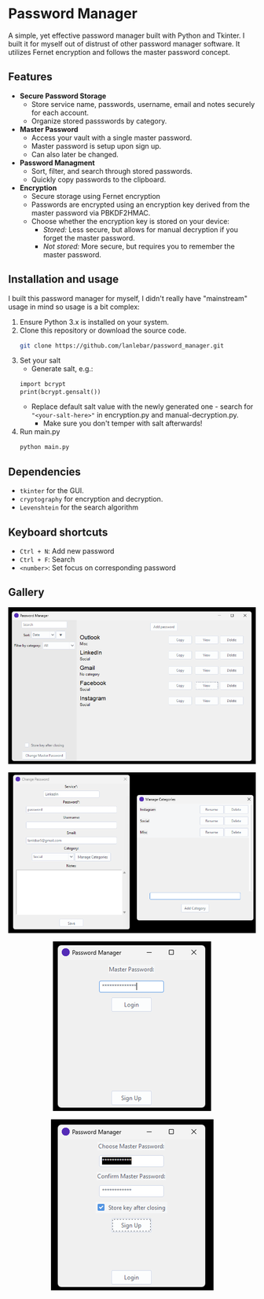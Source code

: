# Password Manager

A simple, yet effective password manager built with Python and Tkinter. I built it for myself out of distrust of other password manager software. It utilizes Fernet encryption and follows the master password concept.

## Features
- **Secure Password Storage** 
    - Store service name, passwords, username, email and notes securely for each account.
    - Organize stored passswords by category. 
- **Master Password** 
    - Access your vault with a single master password.
    - Master password is setup upon sign up.
    - Can also later be changed.
- **Password Managment**<br>
    - Sort, filter, and search through stored passwords.
    - Quickly copy passwords to the clipboard.
- **Encryption**
    - Secure storage using Fernet encryption
    - Passwords are encrypted using an encryption key derived from the master password via PBKDF2HMAC.
    - Choose whether the encryption key is stored on your device:
        - *Stored:* Less secure, but allows for manual decryption if you forget the master password.
        - *Not stored:* More secure, but requires you to remember the master password.


## Installation and usage
I built this password manager for myself, I didn't really have "mainstream" usage in mind so usage is a bit complex:
1. Ensure Python 3.x is installed on your system.
2. Clone this repository or download the source code.
   ```sh
   git clone https://github.com/lanlebar/password_manager.git
   ```
3. Set your salt
    - Generate salt, e.g.:
    ```
    import bcrypt
    print(bcrypt.gensalt())
    ```
    - Replace default salt value with the newly generated one - search for `"<your-salt-here>"` in encryption.py and manual-decryption.py.
        - Make sure you don't temper with salt afterwards!
3. Run main.py
   ```sh
   python main.py
   ```
## Dependencies
- `tkinter` for the GUI.
- `cryptography` for encryption and decryption.
- `Levenshtein` for the search algorithm


## Keyboard shortcuts
   - `Ctrl + N`: Add new password
   - `Ctrl + F`: Search
   - `<number>`: Set focus on corresponding password

## Gallery
<p align="center">
  <img src="images/app.png" alt="App screen">
</p>
<p align="center">
  <img src="images/manage.png" alt="App screen">
</p>
<p align="center">
  <img src="images/login.png" alt="Login screen">
</p>
<p align="center">
  <img src="images/signup.png" alt="Sign up screen">
</p>
